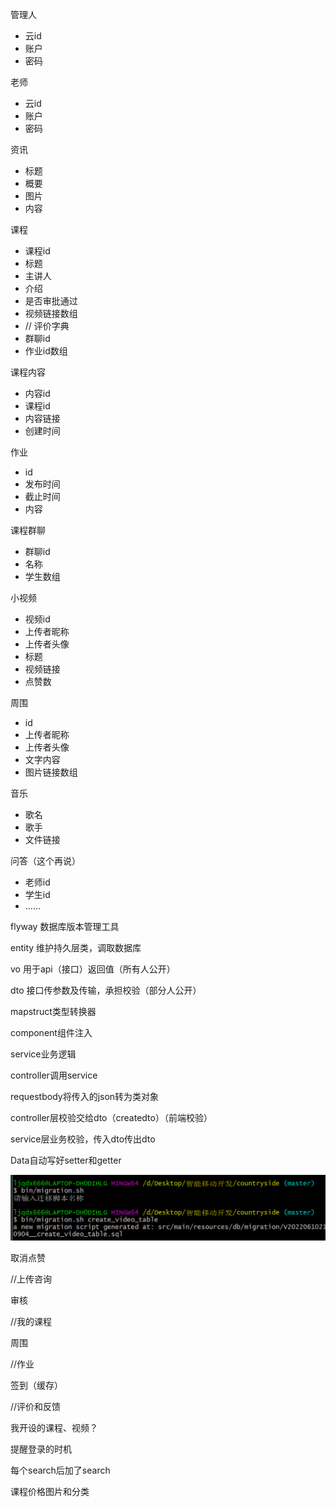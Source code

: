 管理人

- 云id
- 账户
- 密码

老师

- 云id
- 账户
- 密码

资讯

- 标题
- 概要
- 图片
- 内容

课程

- 课程id
- 标题
- 主讲人
- 介绍
- 是否审批通过
- 视频链接数组
- // 评价字典
- 群聊id
- 作业id数组

课程内容

- 内容id
- 课程id
- 内容链接
- 创建时间

作业

- id
- 发布时间
- 截止时间
- 内容

课程群聊

- 群聊id
- 名称
- 学生数组

小视频

- 视频id
- 上传者昵称
- 上传者头像
- 标题
- 视频链接
- 点赞数

周围

- id
- 上传者昵称
- 上传者头像
- 文字内容
- 图片链接数组

音乐

- 歌名
- 歌手
- 文件链接

问答（这个再说）

- 老师id
- 学生id
- ……



flyway 数据库版本管理工具

entity 维护持久层类，调取数据库

vo 用于api（接口）返回值（所有人公开）

dto 接口传参数及传输，承担校验（部分人公开）

mapstruct类型转换器

component组件注入

service业务逻辑

controller调用service





requestbody将传入的json转为类对象

controller层校验交给dto（createdto）（前端校验）

service层业务校验，传入dto传出dto

Data自动写好setter和getter



<img src="数据库设计.assets/image-20220610212440192.png" alt="image-20220610212440192" style="zoom:50%;" />



取消点赞

//上传咨询

审核

//我的课程





周围

//作业

签到（缓存）

//评价和反馈

我开设的课程、视频？





提醒登录的时机

每个search后加了search



课程价格图片和分类